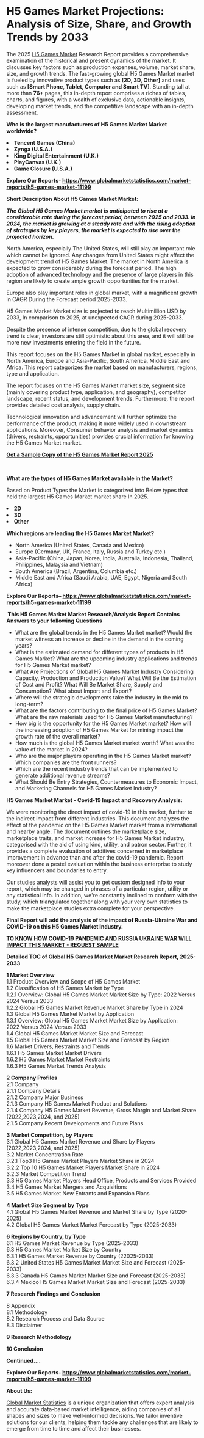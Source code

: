 <H1>H5 Games Market Projections: Analysis of Size, Share, and Growth Trends by 2033</H1><p>The 2025 <a href="https://www.globalmarketstatistics.com/market-reports/h5-games-market-11199">H5 Games Market</a> Research Report provides a comprehensive examination of the historical and present dynamics of the market. It discusses key factors such as production expenses, volume, market share, size, and growth trends. The fast-growing global H5 Games Market market is fueled by innovative product types such as <strong>[2D, 3D, Other]</strong> and uses such as <strong>[Smart Phone, Tablet, Computer and Smart TV]</strong>. Standing tall at more than <strong>76+</strong> pages, this in-depth report comprises a riches of tables, charts, and figures, with a wealth of exclusive data, actionable insights, developing market trends, and the competitive landscape with an in-depth assessment.</p><p><strong>Who is the largest manufacturers of H5 Games Market Market worldwide?</strong></p><p><strong><li>Tencent Games (China)<li>Zynga (U.S.A.)<li>King Digital Entertainment (U.K.)<li>PlayCanvas (U.K.)<li>Game Closure (U.S.A.)</strong></p><p><strong>Explore Our Reports-&nbsp;<a href="https://wordhtml.com/">https://www.globalmarketstatistics.com/market-reports/h5-games-market-11199</a></strong></p><p><strong>Short Description About H5 Games Market Market:</strong></p><p><strong><em>The Global H5 Games Market market is anticipated to rise at a considerable rate during the forecast period, between 2025 and 2033. In 2024, the market is growing at a steady rate and with the rising adoption of strategies by key players, the market is expected to rise over the projected horizon.</em></strong></p><p>North America, especially The United States, will still play an important role which cannot be ignored. Any changes from United States might affect the development trend of H5 Games Market. The market in North America is expected to grow considerably during the forecast period. The high adoption of advanced technology and the presence of large players in this region are likely to create ample growth opportunities for the market.</p><p>Europe also play important roles in global market, with a magnificent growth in CAGR During the Forecast period 2025-2033.</p><p>H5 Games Market Market size is projected to reach Multimillion USD by 2033, In comparison to 2025, at unexpected CAGR during 2025-2033.</p><p>Despite the presence of intense competition, due to the global recovery trend is clear, investors are still optimistic about this area, and it will still be more new investments entering the field in the future.</p><p>This report focuses on the H5 Games Market in global market, especially in North America, Europe and Asia-Pacific, South America, Middle East and Africa. This report categorizes the market based on manufacturers, regions, type and application.</p><p>The report focuses on the H5 Games Market market size, segment size (mainly covering product type, application, and geography), competitor landscape, recent status, and development trends. Furthermore, the report provides detailed cost analysis, supply chain.</p><p>Technological innovation and advancement will further optimize the performance of the product, making it more widely used in downstream applications. Moreover, Consumer behavior analysis and market dynamics (drivers, restraints, opportunities) provides crucial information for knowing the H5 Games Market market.</p><p><strong><a href="https://www.globalmarketstatistics.com/market-reports/h5-games-market-11199">Get a Sample Copy of the H5 Games Market Report 2025</a></strong></p><p>&nbsp;</p><p><strong>What are the types of H5 Games Market available in the Market?</strong></p><p>Based on Product Types the Market is categorized into Below types that held the largest H5 Games Market market share In 2025.</p><p><strong><li>2D<li>3D<li>Other</strong></p><p><strong>Which regions are leading the H5 Games Market Market?</strong></p><ul><li>North America (United States, Canada and Mexico)</li><li>Europe (Germany, UK, France, Italy, Russia and Turkey etc.)</li><li>Asia-Pacific (China, Japan, Korea, India, Australia, Indonesia, Thailand, Philippines, Malaysia and Vietnam)</li><li>South America (Brazil, Argentina, Columbia etc.)</li><li>Middle East and Africa (Saudi Arabia, UAE, Egypt, Nigeria and South Africa)</li></ul><p><strong>Explore Our Reports&ndash;&nbsp;<a href="https://www.globalmarketstatistics.com/market-reports/h5-games-market-11199">https://www.globalmarketstatistics.com/market-reports/h5-games-market-11199</a></strong></p><p><strong>&nbsp;This H5 Games Market Market Research/Analysis Report Contains Answers to your following Questions</strong></p><ul><li>What are the global trends in the H5 Games Market market? Would the market witness an increase or decline in the demand in the coming years?</li><li>What is the estimated demand for different types of products in H5 Games Market? What are the upcoming industry applications and trends for H5 Games Market market?</li><li>What Are Projections of Global H5 Games Market Industry Considering Capacity, Production and Production Value? What Will Be the Estimation of Cost and Profit? What Will Be Market Share, Supply and Consumption? What about Import and Export?</li><li>Where will the strategic developments take the industry in the mid to long-term?</li><li>What are the factors contributing to the final price of H5 Games Market? What are the raw materials used for H5 Games Market manufacturing?</li><li>How big is the opportunity for the H5 Games Market market? How will the increasing adoption of H5 Games Market for mining impact the growth rate of the overall market?</li><li>How much is the global H5 Games Market market worth? What was the value of the market In 2024?</li><li>Who are the major players operating in the H5 Games Market market? Which companies are the front runners?</li><li>Which are the recent industry trends that can be implemented to generate additional revenue streams?</li><li>What Should Be Entry Strategies, Countermeasures to Economic Impact, and Marketing Channels for H5 Games Market Industry?</li></ul><p><strong>H5 Games Market Market - Covid-19 Impact and Recovery Analysis:</strong></p><p>We were monitoring the direct impact of covid-19 in this market, further to the indirect impact from different industries. This document analyzes the effect of the pandemic on the H5 Games Market market from a international and nearby angle. The document outlines the marketplace size, marketplace traits, and market increase for H5 Games Market industry, categorised with the aid of using kind, utility, and patron sector. Further, it provides a complete evaluation of additives concerned in marketplace improvement in advance than and after the covid-19 pandemic. Report moreover done a pestel evaluation within the business enterprise to study key influencers and boundaries to entry.</p><p>Our studies analysts will assist you to get custom designed info to your report, which may be changed in phrases of a particular region, utility or any statistical info. In addition, we're constantly inclined to conform with the study, which triangulated together along with your very own statistics to make the marketplace studies extra complete for your perspective.</p><p><strong>Final Report will add the analysis of the impact of Russia-Ukraine War and COVID-19 on this H5 Games Market Industry.</strong></p><p><strong><a href="https://www.globalmarketstatistics.com/market-reports/h5-games-market-11199">TO KNOW HOW COVID-19 PANDEMIC AND RUSSIA UKRAINE WAR WILL IMPACT THIS MARKET - REQUEST SAMPLE</a></strong></p><p><strong>Detailed TOC of Global H5 Games Market Market Research Report, 2025-2033</strong></p><p><strong>1 Market Overview</strong><br /> 1.1 Product Overview and Scope of H5 Games Market<br /> 1.2 Classification of H5 Games Market by Type<br /> 1.2.1 Overview: Global H5 Games Market Market Size by Type: 2022&nbsp;Versus 2024 Versus 2033<br /> 1.2.2 Global H5 Games Market Revenue Market Share by Type in 2024<br /> 1.3 Global H5 Games Market Market by Application<br /> 1.3.1 Overview: Global H5 Games Market Market Size by Application: 2022&nbsp;Versus 2024 Versus 2033<br /> 1.4 Global H5 Games Market Market Size and Forecast<br /> 1.5 Global H5 Games Market Market Size and Forecast by Region<br /> 1.6 Market Drivers, Restraints and Trends<br /> 1.6.1 H5 Games Market Market Drivers<br /> 1.6.2 H5 Games Market Market Restraints<br /> 1.6.3 H5 Games Market Trends Analysis</p><p><strong>2 Company Profiles</strong><br /> 2.1 Company<br /> 2.1.1 Company Details<br /> 2.1.2 Company Major Business<br /> 2.1.3 Company H5 Games Market Product and Solutions<br /> 2.1.4 Company H5 Games Market Revenue, Gross Margin and Market Share (2022,2023,2024, and 2025)<br /> 2.1.5 Company Recent Developments and Future Plans</p><p><strong>3 Market Competition, by Players</strong><br /> 3.1 Global H5 Games Market Revenue and Share by Players (2022,2023,2024, and 2025)<br /> 3.2 Market Concentration Rate<br /> 3.2.1 Top3 H5 Games Market Players Market Share in 2024<br /> 3.2.2 Top 10 H5 Games Market Players Market Share in 2024<br /> 3.2.3 Market Competition Trend<br /> 3.3 H5 Games Market Players Head Office, Products and Services Provided<br /> 3.4 H5 Games Market Mergers and Acquisitions<br /> 3.5 H5 Games Market New Entrants and Expansion Plans</p><p><strong>4 Market Size Segment by Type</strong><br /> 4.1 Global H5 Games Market Revenue and Market Share by Type (2020-2025)<br /> 4.2 Global H5 Games Market Market Forecast by Type (2025-2033)</p><p><strong>6 Regions by Country, by Type</strong><br /> 6.1 H5 Games Market Revenue by Type (2025-2033)<br /> 6.3 H5 Games Market Market Size by Country<br /> 6.3.1 H5 Games Market Revenue by Country (22025-2033)<br /> 6.3.2 United States H5 Games Market Market Size and Forecast (2025-2033)<br /> 6.3.3 Canada H5 Games Market Market Size and Forecast (2025-2033)<br /> 6.3.4 Mexico H5 Games Market Market Size and Forecast (2025-2033)</p><p><strong>7 Research Findings and Conclusion</strong></p><p>8 Appendix<br /> 8.1 Methodology<br /> 8.2 Research Process and Data Source<br /> 8.3 Disclaimer</p><p><strong>9 Research Methodology</strong></p><p><strong>10 Conclusion</strong></p><p><strong>Continued&hellip;.</strong></p><p><strong>Explore Our Reports-&nbsp;<a href="H5 Games Market">https://www.globalmarketstatistics.com/market-reports/h5-games-market-11199</a></strong></p><p><strong>About Us:</strong></p><p><a href="https://www.globalmarketstatistics.com/">Global Market Statistics</a>&nbsp;is a unique organization that offers expert analysis and accurate data-based market intelligence, aiding companies of all shapes and sizes to make well-informed decisions. We tailor inventive solutions for our clients, helping them tackle any challenges that are likely to emerge from time to time and affect their businesses.</p><p>&nbsp;</p>
